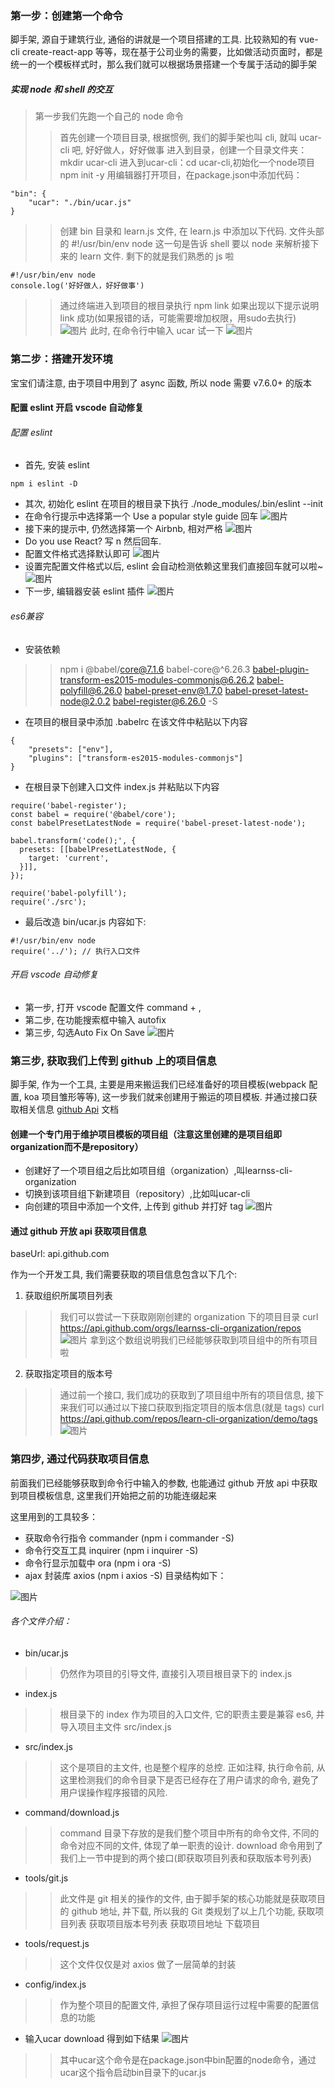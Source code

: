 ### 第一步：创建第一个命令
脚手架, 源自于建筑行业, 通俗的讲就是一个项目搭建的工具. 比较熟知的有 vue-cli create-react-app 等等，现在基于公司业务的需要，比如做活动页面时，都是统一的一个模板样式时，那么我们就可以根据场景搭建一个专属于活动的脚手架

##### 实现 node 和 shell 的交互
> 第一步我们先跑一个自己的 node 命令
> >首先创建一个项目目录, 根据惯例, 我们的脚手架也叫 cli, 就叫 ucar-cli 吧, 好好做人，好好做事
> >进入到目录，创建一个目录文件夹：mkdir ucar-cli
> >进入到ucar-cli：cd ucar-cli,初始化一个node项目 npm init -y
> >用编辑器打开项目，在package.json中添加代码：
> >
```
"bin": {
    "ucar": "./bin/ucar.js"
}
```
> >创建 bin 目录和 learn.js 文件, 在 learn.js 中添加以下代码. 文件头部的 #!/usr/bin/env node 这一句是告诉 shell 要以 node 来解析接下来的 learn 文件. 剩下的就是我们熟悉的 js 啦
> >
```
#!/usr/bin/env node
console.log('好好做人，好好做事')
```
> >通过终端进入到项目的根目录执行 npm link 如果出现以下提示说明 link 成功(如果报错的话，可能需要增加权限，用sudo去执行)
> >![图片](./images/1.jpg)
> >此时, 在命令行中输入 ucar 试一下
> >![图片](./images/2.png)

### 第二步：搭建开发环境
宝宝们请注意, 由于项目中用到了 async 函数, 所以 node 需要 v7.6.0+ 的版本

#### 配置 eslint 开启 vscode 自动修复
###### 配置 eslint
- 首先, 安装 eslint
```
npm i eslint -D
```
- 其次, 初始化 eslint 在项目的根目录下执行 ./node_modules/.bin/eslint --init
- 在命令行提示中选择第一个 Use a popular style guide 回车
![图片](./images/3.png)
- 接下来的提示中, 仍然选择第一个 Airbnb, 相对严格
![图片](./images/4.png)
- Do you use React? 写 n 然后回车.
- 配置文件格式选择默认即可
![图片](./images/5.png)
- 设置完配置文件格式以后, eslint 会自动检测依赖这里我们直接回车就可以啦~
![图片](./images/6.png)
- 下一步, 编辑器安装 eslint 插件
![图片](./images/7.png)

###### es6兼容
- 安装依赖
> >npm i @babel/core@7.1.6 babel-core@^6.26.3 babel-plugin-transform-es2015-modules-commonjs@6.26.2 babel-polyfill@6.26.0 babel-preset-env@1.7.0 babel-preset-latest-node@2.0.2 babel-register@6.26.0 -S
- 在项目的根目录中添加 .babelrc 在该文件中粘贴以下内容
```
{
    "presets": ["env"],
    "plugins": ["transform-es2015-modules-commonjs"]
}

```
- 在根目录下创建入口文件 index.js 并粘贴以下内容
```
require('babel-register');
const babel = require('@babel/core');
const babelPresetLatestNode = require('babel-preset-latest-node');

babel.transform('code();', {
  presets: [[babelPresetLatestNode, {
    target: 'current',
  }]],
});

require('babel-polyfill');
require('./src');

```
- 最后改造 bin/ucar.js 内容如下:
> >
```
#!/usr/bin/env node
require('../'); // 执行入口文件

```
###### 开启 vscode 自动修复
- 第一步, 打开 vscode 配置文件 command + ,
- 第二步, 在功能搜索框中输入 autofix
- 第三步, 勾选Auto Fix On Save
![图片](./images/8.png)
### 第三步, 获取我们上传到 github 上的项目信息
脚手架, 作为一个工具, 主要是用来搬运我们已经准备好的项目模板(webpack 配置, koa 项目雏形等等), 这一步我们就来创建用于搬运的项目模板. 并通过接口获取相关信息 [github Api](https://developer.github.com/v3/repos/) 文档

#### 创建一个专门用于维护项目模板的项目组（注意这里创建的是项目组即organization而不是repository）
- 创建好了一个项目组之后比如项目组（organization）,叫learnss-cli-organization
- 切换到该项目组下新建项目（repository）,比如叫ucar-cli
- 向创建的项目中添加一个文件, 上传到 github 并打好 tag
![图片](./images/9.png)
#### 通过 github 开放 api 获取项目信息

baseUrl: api.github.com

作为一个开发工具, 我们需要获取的项目信息包含以下几个:
1. 获取组织所属项目列表
> >我们可以尝试一下获取刚刚创建的 organization 下的项目目录
> >curl https://api.github.com/orgs/learnss-cli-organization/repos
![图片](./images/10.png)
> >拿到这个数组说明我们已经能够获取到项目组中的所有项目啦
2. 获取指定项目的版本号
> >通过前一个接口, 我们成功的获取到了项目组中所有的项目信息, 接下来我们可以通过以下接口获取到指定项目的版本信息(就是 tags)
> >curl https://api.github.com/repos/learn-cli-organization/demo/tags
![图片](./images/11.png)
### 第四步, 通过代码获取项目信息
前面我们已经能够获取到命令行中输入的参数, 也能通过 github 开放 api 中获取到项目模板信息, 这里我们开始把之前的功能连缀起来

这里用到的工具较多：
- 获取命令行指令 commander (npm i commander -S)
- 命令行交互工具 inquirer (npm i inquirer -S)
- 命令行显示加载中 ora (npm i ora -S)
- ajax 封装库 axios (npm i axios -S)
目录结构如下：

![图片](./images/12.png)

###### 各个文件介绍：
- bin/ucar.js 
> >仍然作为项目的引导文件, 直接引入项目根目录下的 index.js
- index.js 
> >根目录下的 index 作为项目的入口文件, 它的职责主要是兼容 es6, 并导入项目主文件 src/index.js
- src/index.js 
> >这个是项目的主文件, 也是整个程序的总控. 正如注释, 执行命令前, 从这里检测我们的命令目录下是否已经存在了用户请求的命令, 避免了用户误操作程序报错的风险.
- command/download.js
> >command 目录下存放的是我们整个项目中所有的命令文件, 不同的命令对应不同的文件, 体现了单一职责的设计. download 命令用到了我们上一节中提到的两个接口(即获取项目列表和获取版本号列表)
- tools/git.js
> >此文件是 git 相关的操作的文件, 由于脚手架的核心功能就是获取项目的 github 地址, 并下载, 所以我的 Git 类规划了以上几个功能, 获取项目列表 获取项目版本号列表 获取项目地址 下载项目
- tools/request.js
> >这个文件仅仅是对 axios 做了一层简单的封装
- config/index.js
> >作为整个项目的配置文件, 承担了保存项目运行过程中需要的配置信息的功能

- 输入ucar download 得到如下结果
![图片](./images/13.png)
> >其中ucar这个命令是在package.json中bin配置的node命令，通过ucar这个指令启动bin目录下的ucar.js
